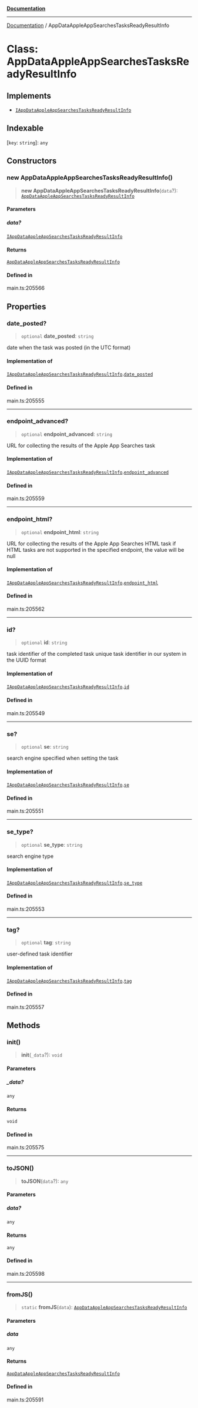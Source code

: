 [**Documentation**](../README.md)

***

[Documentation](../README.md) / AppDataAppleAppSearchesTasksReadyResultInfo

# Class: AppDataAppleAppSearchesTasksReadyResultInfo

## Implements

- [`IAppDataAppleAppSearchesTasksReadyResultInfo`](../interfaces/IAppDataAppleAppSearchesTasksReadyResultInfo.md)

## Indexable

 \[`key`: `string`\]: `any`

## Constructors

### new AppDataAppleAppSearchesTasksReadyResultInfo()

> **new AppDataAppleAppSearchesTasksReadyResultInfo**(`data`?): [`AppDataAppleAppSearchesTasksReadyResultInfo`](AppDataAppleAppSearchesTasksReadyResultInfo.md)

#### Parameters

##### data?

[`IAppDataAppleAppSearchesTasksReadyResultInfo`](../interfaces/IAppDataAppleAppSearchesTasksReadyResultInfo.md)

#### Returns

[`AppDataAppleAppSearchesTasksReadyResultInfo`](AppDataAppleAppSearchesTasksReadyResultInfo.md)

#### Defined in

main.ts:205566

## Properties

### date\_posted?

> `optional` **date\_posted**: `string`

date when the task was posted (in the UTC format)

#### Implementation of

[`IAppDataAppleAppSearchesTasksReadyResultInfo`](../interfaces/IAppDataAppleAppSearchesTasksReadyResultInfo.md).[`date_posted`](../interfaces/IAppDataAppleAppSearchesTasksReadyResultInfo.md#date_posted)

#### Defined in

main.ts:205555

***

### endpoint\_advanced?

> `optional` **endpoint\_advanced**: `string`

URL for collecting the results of the Apple App Searches task

#### Implementation of

[`IAppDataAppleAppSearchesTasksReadyResultInfo`](../interfaces/IAppDataAppleAppSearchesTasksReadyResultInfo.md).[`endpoint_advanced`](../interfaces/IAppDataAppleAppSearchesTasksReadyResultInfo.md#endpoint_advanced)

#### Defined in

main.ts:205559

***

### endpoint\_html?

> `optional` **endpoint\_html**: `string`

URL for collecting the results of the Apple App Searches HTML task
if HTML tasks are not supported in the specified endpoint, the value will be null

#### Implementation of

[`IAppDataAppleAppSearchesTasksReadyResultInfo`](../interfaces/IAppDataAppleAppSearchesTasksReadyResultInfo.md).[`endpoint_html`](../interfaces/IAppDataAppleAppSearchesTasksReadyResultInfo.md#endpoint_html)

#### Defined in

main.ts:205562

***

### id?

> `optional` **id**: `string`

task identifier of the completed task
unique task identifier in our system in the UUID format

#### Implementation of

[`IAppDataAppleAppSearchesTasksReadyResultInfo`](../interfaces/IAppDataAppleAppSearchesTasksReadyResultInfo.md).[`id`](../interfaces/IAppDataAppleAppSearchesTasksReadyResultInfo.md#id)

#### Defined in

main.ts:205549

***

### se?

> `optional` **se**: `string`

search engine specified when setting the task

#### Implementation of

[`IAppDataAppleAppSearchesTasksReadyResultInfo`](../interfaces/IAppDataAppleAppSearchesTasksReadyResultInfo.md).[`se`](../interfaces/IAppDataAppleAppSearchesTasksReadyResultInfo.md#se)

#### Defined in

main.ts:205551

***

### se\_type?

> `optional` **se\_type**: `string`

search engine type

#### Implementation of

[`IAppDataAppleAppSearchesTasksReadyResultInfo`](../interfaces/IAppDataAppleAppSearchesTasksReadyResultInfo.md).[`se_type`](../interfaces/IAppDataAppleAppSearchesTasksReadyResultInfo.md#se_type)

#### Defined in

main.ts:205553

***

### tag?

> `optional` **tag**: `string`

user-defined task identifier

#### Implementation of

[`IAppDataAppleAppSearchesTasksReadyResultInfo`](../interfaces/IAppDataAppleAppSearchesTasksReadyResultInfo.md).[`tag`](../interfaces/IAppDataAppleAppSearchesTasksReadyResultInfo.md#tag)

#### Defined in

main.ts:205557

## Methods

### init()

> **init**(`_data`?): `void`

#### Parameters

##### \_data?

`any`

#### Returns

`void`

#### Defined in

main.ts:205575

***

### toJSON()

> **toJSON**(`data`?): `any`

#### Parameters

##### data?

`any`

#### Returns

`any`

#### Defined in

main.ts:205598

***

### fromJS()

> `static` **fromJS**(`data`): [`AppDataAppleAppSearchesTasksReadyResultInfo`](AppDataAppleAppSearchesTasksReadyResultInfo.md)

#### Parameters

##### data

`any`

#### Returns

[`AppDataAppleAppSearchesTasksReadyResultInfo`](AppDataAppleAppSearchesTasksReadyResultInfo.md)

#### Defined in

main.ts:205591

